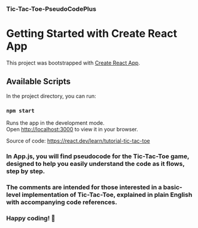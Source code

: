 ### Tic-Tac-Toe-PseudoCodePlus

# Getting Started with Create React App

This project was bootstrapped with [Create React App](https://github.com/facebook/create-react-app).

## Available Scripts

In the project directory, you can run:

### `npm start`

Runs the app in the development mode.\
Open [http://localhost:3000](http://localhost:3000) to view it in your browser.


Source of code: https://react.dev/learn/tutorial-tic-tac-toe
### In App.js, you will find pseudocode for the Tic-Tac-Toe game, designed to help you easily understand the code as it flows, step by step. 
### The comments are intended for those interested in a basic-level implementation of Tic-Tac-Toe, explained in plain English with accompanying code references.
### Happy coding! 🎉

